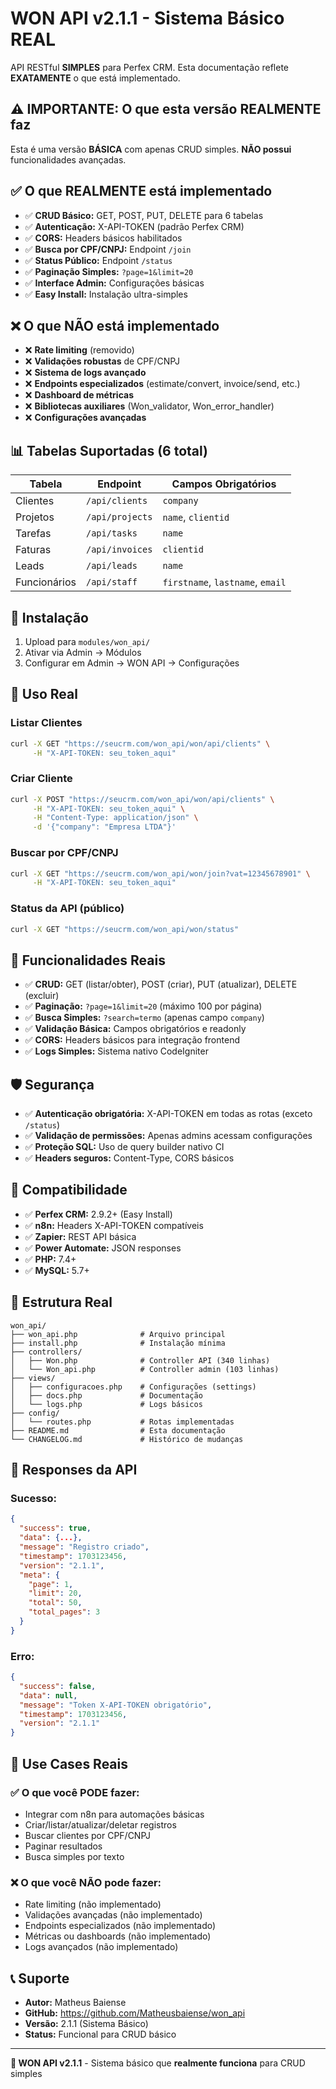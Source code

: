 # WON API v2.1.1 - Sistema Básico REAL

API RESTful **SIMPLES** para Perfex CRM. Esta documentação reflete **EXATAMENTE** o que está implementado.

## ⚠️ **IMPORTANTE: O que esta versão REALMENTE faz**

Esta é uma versão **BÁSICA** com apenas CRUD simples. **NÃO possui** funcionalidades avançadas.

## ✅ **O que REALMENTE está implementado**

- ✅ **CRUD Básico:** GET, POST, PUT, DELETE para 6 tabelas
- ✅ **Autenticação:** X-API-TOKEN (padrão Perfex CRM)  
- ✅ **CORS:** Headers básicos habilitados
- ✅ **Busca por CPF/CNPJ:** Endpoint `/join`
- ✅ **Status Público:** Endpoint `/status`
- ✅ **Paginação Simples:** `?page=1&limit=20`
- ✅ **Interface Admin:** Configurações básicas
- ✅ **Easy Install:** Instalação ultra-simples

## ❌ **O que NÃO está implementado**

- ❌ **Rate limiting** (removido)
- ❌ **Validações robustas** de CPF/CNPJ
- ❌ **Sistema de logs avançado**
- ❌ **Endpoints especializados** (estimate/convert, invoice/send, etc.)
- ❌ **Dashboard de métricas**
- ❌ **Bibliotecas auxiliares** (Won_validator, Won_error_handler)
- ❌ **Configurações avançadas**

## 📊 **Tabelas Suportadas (6 total)**

| Tabela | Endpoint | Campos Obrigatórios |
|--------|----------|---------------------|
| Clientes | `/api/clients` | `company` |
| Projetos | `/api/projects` | `name`, `clientid` |
| Tarefas | `/api/tasks` | `name` |
| Faturas | `/api/invoices` | `clientid` |
| Leads | `/api/leads` | `name` |
| Funcionários | `/api/staff` | `firstname`, `lastname`, `email` |

## 🚀 **Instalação**

1. Upload para `modules/won_api/`
2. Ativar via Admin → Módulos  
3. Configurar em Admin → WON API → Configurações

## 📖 **Uso Real**

### **Listar Clientes**
```bash
curl -X GET "https://seucrm.com/won_api/won/api/clients" \
     -H "X-API-TOKEN: seu_token_aqui"
```

### **Criar Cliente**  
```bash
curl -X POST "https://seucrm.com/won_api/won/api/clients" \
     -H "X-API-TOKEN: seu_token_aqui" \
     -H "Content-Type: application/json" \
     -d '{"company": "Empresa LTDA"}'
```

### **Buscar por CPF/CNPJ**
```bash
curl -X GET "https://seucrm.com/won_api/won/join?vat=12345678901" \
     -H "X-API-TOKEN: seu_token_aqui"
```

### **Status da API (público)**
```bash
curl -X GET "https://seucrm.com/won_api/won/status"
```

## 🔧 **Funcionalidades Reais**

- ✅ **CRUD:** GET (listar/obter), POST (criar), PUT (atualizar), DELETE (excluir)
- ✅ **Paginação:** `?page=1&limit=20` (máximo 100 por página)
- ✅ **Busca Simples:** `?search=termo` (apenas campo `company`)
- ✅ **Validação Básica:** Campos obrigatórios e readonly
- ✅ **CORS:** Headers básicos para integração frontend
- ✅ **Logs Simples:** Sistema nativo CodeIgniter

## 🛡️ **Segurança**

- ✅ **Autenticação obrigatória:** X-API-TOKEN em todas as rotas (exceto `/status`)
- ✅ **Validação de permissões:** Apenas admins acessam configurações
- ✅ **Proteção SQL:** Uso de query builder nativo CI
- ✅ **Headers seguros:** Content-Type, CORS básicos

## 📱 **Compatibilidade**

- ✅ **Perfex CRM:** 2.9.2+ (Easy Install)
- ✅ **n8n:** Headers X-API-TOKEN compatíveis
- ✅ **Zapier:** REST API básica
- ✅ **Power Automate:** JSON responses
- ✅ **PHP:** 7.4+
- ✅ **MySQL:** 5.7+

## 📂 **Estrutura Real**

```
won_api/
├── won_api.php              # Arquivo principal
├── install.php              # Instalação mínima
├── controllers/
│   ├── Won.php              # Controller API (340 linhas)
│   └── Won_api.php          # Controller admin (103 linhas)
├── views/
│   ├── configuracoes.php    # Configurações (settings)
│   ├── docs.php             # Documentação  
│   └── logs.php             # Logs básicos
├── config/
│   └── routes.php           # Rotas implementadas
├── README.md                # Esta documentação
└── CHANGELOG.md             # Histórico de mudanças
```

## 📝 **Responses da API**

### **Sucesso:**
```json
{
  "success": true,
  "data": {...},
  "message": "Registro criado",
  "timestamp": 1703123456,
  "version": "2.1.1",
  "meta": {
    "page": 1,
    "limit": 20,
    "total": 50,
    "total_pages": 3
  }
}
```

### **Erro:**
```json
{
  "success": false,
  "data": null,
  "message": "Token X-API-TOKEN obrigatório",
  "timestamp": 1703123456,
  "version": "2.1.1"
}
```

## 🎯 **Use Cases Reais**

### ✅ **O que você PODE fazer:**
- Integrar com n8n para automações básicas
- Criar/listar/atualizar/deletar registros
- Buscar clientes por CPF/CNPJ
- Paginar resultados
- Busca simples por texto

### ❌ **O que você NÃO pode fazer:**
- Rate limiting (não implementado)
- Validações avançadas (não implementado)
- Endpoints especializados (não implementado)
- Métricas ou dashboards (não implementado)
- Logs avançados (não implementado)

## 📞 **Suporte**

- **Autor:** Matheus Baiense
- **GitHub:** https://github.com/Matheusbaiense/won_api
- **Versão:** 2.1.1 (Sistema Básico)
- **Status:** Funcional para CRUD básico

---

**🎯 WON API v2.1.1** - Sistema básico que **realmente funciona** para CRUD simples 